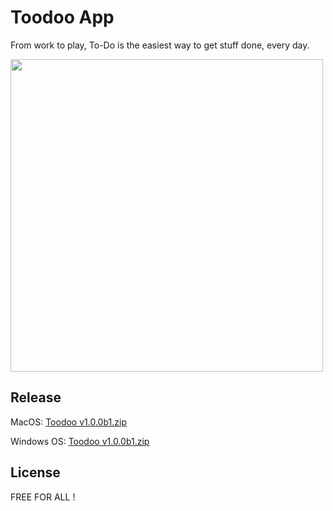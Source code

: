 # Toodoo App

From work to play, To-Do is the easiest way to get stuff done, every day.

<img src="https://i.imgur.com/19HGQG2.png" alt="" data-canonical-src="image.png" height="500" />


## Release

MacOS: [Toodoo v1.0.0b1.zip](https://drive.google.com/file/d/1CNN8E6vbrVeZBUCV1A3s5iCh9LuAy4ok/view)

Windows OS: [Toodoo v1.0.0b1.zip](https://drive.google.com/file/d/1CaGIlBGs8JtE4jicu7yEWGyjp1jEVI4p/view)

## License

FREE FOR ALL !

